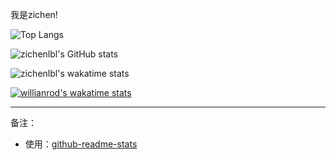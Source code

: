 我是zichen!

![Top Langs](https://github-readme-stats.vercel.app/api/top-langs/?username=zichenlbl&layout=compact)

![zichenlbl's GitHub stats](https://github-readme-stats.vercel.app/api?username=zichenlbl&show_icons=true)

![zichenlbl's wakatime stats](https://github-readme-stats.vercel.app/api/wakatime?username=zichenlbl)

[![willianrod's wakatime stats](https://github-readme-stats.vercel.app/api/wakatime?username=willianrod)](https://github.com/anuraghazra/github-readme-stats)
<!-- 
<a href="https://github.com/zichenlbl/git">
  <img align="center" src="https://github-readme-stats.vercel.app/api/pin/?username=zichenlbl&repo=git" />
</a>
<a href="https://github.com/JavaWeb-Basics">
  <img align="center" src="https://github-readme-stats.vercel.app/api/pin/?username=zichenlbl&repo=JavaWeb-Basics" />
</a> -->

<hr/>

备注：
  - 使用：[github-readme-stats](https://github.com/anuraghazra/github-readme-stats)
